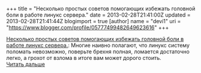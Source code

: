 +++
title = "Несколько простых советов помогающих избежать головной боли в работе линукс сервера."
date = 2013-02-28T21:41:00Z
updated = 2013-02-28T21:41:44Z
blogimport = true 
[author]
	name = "devi1"
	uri = "https://www.blogger.com/profile/05777499482649623616"
+++

<a href="http://sysadminblog.ru/blog/linux/526.html">Несколько простых советов помогающих избежать головной боли в работе линукс сервера.</a>: Многие наивно полагают, что линукс систему поломать невозможно, поверьте брехня полная, ломается достаточно легко, а грохот от взлома в итоге вам может дорого стоить. <br /><a href="http://sysadminblog.ru/blog/linux/526.html#cut" title="Читать дальше">Читать дальше</a>
